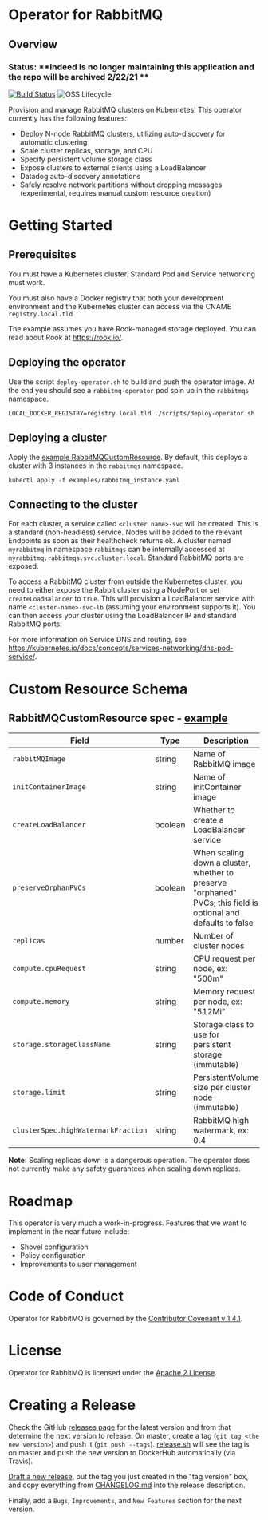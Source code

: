 # Operator for RabbitMQ

## Overview
### Status: **Indeed is no longer maintaining this application and the repo will be archived 2/22/21 **

[![Build Status](https://travis-ci.org/indeedeng/rabbitmq-operator.svg?branch=master)](https://travis-ci.org/indeedeng/rabbitmq-operator) 
![OSS Lifecycle](https://img.shields.io/osslifecycle/indeedeng/rabbitmq-operator.svg)


Provision and manage RabbitMQ clusters on Kubernetes! This operator currently has the following features:
* Deploy N-node RabbitMQ clusters, utilizing auto-discovery for automatic clustering
* Scale cluster replicas, storage, and CPU
* Specify persistent volume storage class
* Expose clusters to external clients using a LoadBalancer
* Datadog auto-discovery annotations
* Safely resolve network partitions without dropping messages (experimental, requires manual custom resource creation)

# Getting Started
## Prerequisites
You must have a Kubernetes cluster. Standard Pod and Service networking must work.

You must also have a Docker registry that both your development environment and the Kubernetes cluster can access via the CNAME `registry.local.tld`

The example assumes you have Rook-managed storage deployed. You can read about Rook at https://rook.io/.

## Deploying the operator
Use the script `deploy-operator.sh` to build and push the operator image. At the end you should see a `rabbitmq-operator` pod spin up in the `rabbitmqs` namespace.
```
LOCAL_DOCKER_REGISTRY=registry.local.tld ./scripts/deploy-operator.sh
```

## Deploying a cluster
Apply the [example RabbitMQCustomResource](examples/rabbitmq_instance.yaml). By default, this deploys a cluster with 3 instances in the `rabbitmqs` namespace.
```
kubectl apply -f examples/rabbitmq_instance.yaml
```

## Connecting to the cluster
For each cluster, a service called `<cluster name>-svc` will be created. This is a standard (non-headless) service. Nodes will be added to the relevant Endpoints as soon as their healthcheck returns ok. A cluster named `myrabbitmq` in namespace `rabbitmqs` can be internally accessed at `myrabbitmq.rabbitmqs.svc.cluster.local`. Standard RabbitMQ ports are exposed.

To access a RabbitMQ cluster from outside the Kubernetes cluster, you need to either expose the Rabbit cluster using a NodePort or set `createLoadBalancer` to `true`. This will provision a LoadBalancer service with name `<cluster-name>-svc-lb` (assuming your environment supports it). You can then access your cluster using the LoadBalancer IP and standard RabbitMQ ports.

For more information on Service DNS and routing, see https://kubernetes.io/docs/concepts/services-networking/dns-pod-service/.

# Custom Resource Schema
## RabbitMQCustomResource spec - [example](examples/rabbitmq_instance.yaml)
| Field                | Type      | Description |
|----------------------|-----------|-------------|
| `rabbitMQImage`      | string    | Name of RabbitMQ image |
| `initContainerImage` | string    | Name of initContainer image|
| `createLoadBalancer` | boolean   | Whether to create a LoadBalancer service |
| `preserveOrphanPVCs` | boolean   | When scaling down a cluster, whether to preserve "orphaned" PVCs; this field is optional and defaults to false |
| `replicas`           | number    | Number of cluster nodes |
| `compute.cpuRequest` | string    | CPU request per node, ex: "500m" |
| `compute.memory`     | string    | Memory request per node, ex: "512Mi" |
| `storage.storageClassName`      | string    | Storage class to use for persistent storage (immutable) |
| `storage.limit`      | string    | PersistentVolume size per cluster node (immutable) |
| `clusterSpec.highWatermarkFraction`      | string    | RabbitMQ high watermark, ex: 0.4 |

**Note:** Scaling replicas down is a dangerous operation. The operator does not currently make any safety guarantees when scaling down replicas.

# Roadmap
This operator is very much a work-in-progress. Features that we want to implement in the near future include:
* Shovel configuration
* Policy configuration
* Improvements to user management

# Code of Conduct
Operator for RabbitMQ is governed by the [Contributor Covenant v 1.4.1](CODE_OF_CONDUCT.md).

# License
Operator for RabbitMQ is licensed under the [Apache 2 License](LICENSE).

# Creating a Release
Check the GitHub [releases page](https://github.com/indeedeng/rabbitmq-operator/releases) for the latest version and from that determine the next version to release. On master, create a tag (`git tag <the new version>`) and push it (`git push --tags`). [release.sh](release.sh) will see the tag is on master and push the new version to DockerHub automatically (via Travis).

[Draft a new release](https://github.com/indeedeng/rabbitmq-operator/releases/new), put the tag you just created in the "tag version" box, and copy everything from [CHANGELOG.md](CHANGELOG.md) into the release description.

Finally, add a `Bugs`, `Improvements`, and `New Features` section for the next version.
